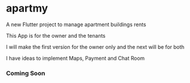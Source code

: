 # apartmy

A new Flutter project to manage apartment buildings rents

This App is for the owner and the tenants

I will make the first version for the owner only and the next will be for both

I have ideas to implement Maps, Payment and Chat Room

### Coming Soon

